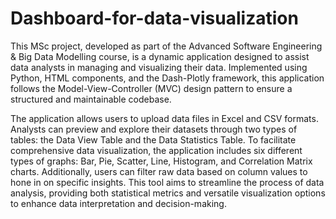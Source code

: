 # Dashboard-for-data-visualization
This MSc project, developed as part of the Advanced Software Engineering & Big Data Modelling course, is a dynamic application designed to assist data analysts in managing and visualizing their data. Implemented using Python, HTML components, and the Dash-Plotly framework, this application follows the Model-View-Controller (MVC) design pattern to ensure a structured and maintainable codebase.

The application allows users to upload data files in Excel and CSV formats. Analysts can preview and explore their datasets through two types of tables: the Data View Table and the Data Statistics Table. To facilitate comprehensive data visualization, the application includes six different types of graphs: Bar, Pie, Scatter, Line, Histogram, and Correlation Matrix charts. Additionally, users can filter raw data based on column values to hone in on specific insights. This tool aims to streamline the process of data analysis, providing both statistical metrics and versatile visualization options to enhance data interpretation and decision-making.
